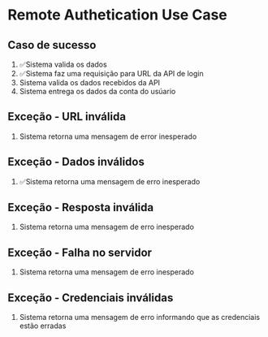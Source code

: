 # Remote Authetication Use Case

## Caso de sucesso
1. ✅Sistema valida os dados
2. ✅Sistema faz uma requisição para URL da API de login
3. Sistema valida os dados recebidos da API
4. Sistema entrega os dados da conta do usúario

## Exceção - URL inválida
1. Sistema retorna uma mensagem de error inesperado

## Exceção - Dados inválidos
1. ✅Sistema retorna uma mensagem de erro inesperado

## Exceção - Resposta inválida
1. Sistema retorna uma mensagem de erro inesperado

## Exceção - Falha no servidor
1. Sistema retorna uma mensagem de erro inesperado

## Exceção - Credenciais inválidas
1. Sistema retorna uma mensagem de erro informando que as credenciais estão erradas
